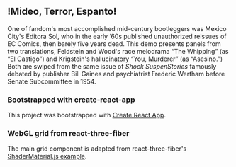 ## !Mideo, Terror, Espanto!

One of fandom's most accomplished mid-century bootleggers was Mexico City's Editora Sol, who in the early ’60s published unauthorized reissues of EC Comics, then barely five years dead. This demo presents panels from two translations, Feldstein and Wood's race melodrama “The Whipping” (as “El Castigo”) and Krigstein's hallucinatory “You, Murderer” (as “Asesino.”) Both are swiped from the same issue of <i>Shock SuspenStories</i> famously debated by publisher Bill Gaines and psychiatrist Frederic Wertham before Senate Subcommittee in 1954.

### Bootstrapped with create-react-app

This project was bootstrapped with [Create React App](https://github.com/facebook/create-react-app).

### WebGL grid from react-three-fiber

The main grid component is adapted from react-three-fiber's [ShaderMaterial.js example](https://github.com/drcmda/react-three-fiber/blob/master/examples/components/ShaderMaterial.js).